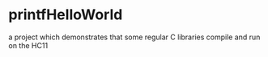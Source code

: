 # printfHelloWorld
a project which demonstrates that some regular C libraries compile and run on the HC11
